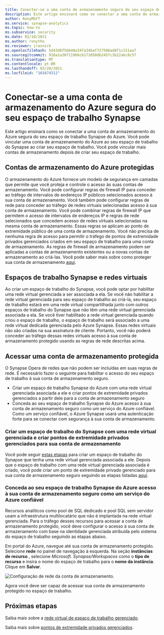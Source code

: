 ```yaml
---
title: Conectar-se a uma conta de armazenamento seguro do seu espaço de trabalho Synapse do Azure
description: Este artigo ensinará como se conectar a uma conta de armazenamento seguro de seu espaço de trabalho Synapse do Azure
author: RonyMSFT
ms.service: synapse-analytics
ms.topic: how-to
ms.subservice: security
ms.date: 02/10/2021
ms.author: ronytho
ms.reviewer: jrasnick
ms.openlocfilehash: 5d43d6f56b48a34fa34baf727508ad8f1c151aa7
ms.sourcegitcommit: 910a1a38711966cb171050db245fc3b22abc8c5f
ms.translationtype: MT
ms.contentlocale: pt-BR
ms.lasthandoff: 03/20/2021
ms.locfileid: "101674312"
---
```

# <a name="connect-to-a-secure-azure-storage-account-from-your-synapse-workspace"></a>Conectar-se a uma conta de armazenamento do Azure segura do seu espaço de trabalho Synapse

Este artigo ensinará como se conectar a uma conta de armazenamento do Azure segura do seu espaço de trabalho Synapse do Azure. Você pode vincular uma conta de armazenamento do Azure ao seu espaço de trabalho do Synapse ao criar seu espaço de trabalho. Você pode vincular mais contas de armazenamento depois de criar seu espaço de trabalho.


## <a name="secured-azure-storage-accounts"></a>Contas de armazenamento do Azure protegidas
O armazenamento do Azure fornece um modelo de segurança em camadas que permite que você proteja e controle o acesso às suas contas de armazenamento. Você pode configurar regras de firewall IP para conceder ao tráfego de intervalos de endereços IP públicos selecionados acesso à sua conta de armazenamento. Você também pode configurar regras de rede para conceder ao tráfego de redes virtuais selecionadas acesso à sua conta de armazenamento. Você pode combinar regras de firewall IP que permitem o acesso de intervalos de endereços IP e regras de rede selecionados que concedem acesso de redes virtuais selecionadas na mesma conta de armazenamento. Essas regras se aplicam ao ponto de extremidade público de uma conta de armazenamento. Você não precisa de nenhuma regra de acesso para permitir o tráfego de pontos de extremidade privados gerenciados criados em seu espaço de trabalho para uma conta de armazenamento. As regras de firewall de armazenamento podem ser aplicadas a contas de armazenamento existentes ou a novas contas de armazenamento ao criá-las. Você pode saber mais sobre como proteger sua conta de armazenamento [aqui](../../storage/common/storage-network-security.md).

## <a name="synapse-workspaces-and-virtual-networks"></a>Espaços de trabalho Synapse e redes virtuais
Ao criar um espaço de trabalho do Synapse, você pode optar por habilitar uma rede virtual gerenciada a ser associada a ela. Se você não habilitar a rede virtual gerenciada para seu espaço de trabalho ao criá-la, seu espaço de trabalho estará em uma rede virtual compartilhada junto com outros espaços de trabalho do Synapse que não têm uma rede virtual gerenciada associada a ela. Se você tiver habilitado a rede virtual gerenciada quando criou o espaço de trabalho, o espaço de trabalho será associado a uma rede virtual dedicada gerenciada pelo Azure Synapse. Essas redes virtuais não são criadas na sua assinatura de cliente. Portanto, você não poderá conceder ao tráfego dessas redes virtuais acesso à sua conta de armazenamento protegido usando as regras de rede descritas acima.  

## <a name="access-a-secured-storage-account"></a>Acessar uma conta de armazenamento protegida
O Synapse Opera de redes que não podem ser incluídas em suas regras de rede. É necessário fazer o seguinte para habilitar o acesso do seu espaço de trabalho à sua conta de armazenamento seguro.

* Criar um espaço de trabalho Synapse do Azure com uma rede virtual gerenciada associada a ele e criar pontos de extremidade privados gerenciados a partir dele para a conta de armazenamento seguro
* Conceda ao seu espaço de trabalho Synapse do Azure acesso à sua conta de armazenamento seguro como um serviço do Azure confiável. Como um serviço confiável, o Azure Synapse usará uma autenticação forte para se conectar com segurança à sua conta de armazenamento.   

### <a name="create-a-synapse-workspace-with-a-managed-virtual-network-and-create-managed-private-endpoints-to-your-storage-account"></a>Criar um espaço de trabalho do Synapse com uma rede virtual gerenciada e criar pontos de extremidade privados gerenciados para sua conta de armazenamento
Você pode seguir [estas etapas](./synapse-workspace-managed-vnet.md) para criar um espaço de trabalho do Synapse que tenha uma rede virtual gerenciada associada a ele. Depois que o espaço de trabalho com uma rede virtual gerenciada associada é criado, você pode criar um ponto de extremidade privado gerenciado para sua conta de armazenamento seguro seguindo as etapas listadas [aqui](./how-to-create-managed-private-endpoints.md). 

### <a name="grant-your-azure-synapse-workspace-access-to-your-secure-storage-account-as-a-trusted-azure-service"></a>Conceda ao seu espaço de trabalho Synapse do Azure acesso à sua conta de armazenamento seguro como um serviço do Azure confiável
Recursos analíticos como pool de SQL dedicado e pool SQL sem servidor usam a infraestrutura multilocatário que não é implantada na rede virtual gerenciada. Para o tráfego desses recursos para acessar a conta de armazenamento protegido, você deve configurar o acesso à sua conta de armazenamento com base na identidade gerenciada atribuída pelo sistema do espaço de trabalho seguindo as etapas abaixo.

Em portal do Azure, navegue até sua conta de armazenamento protegido. Selecione **rede** no painel de navegação à esquerda. Na seção **instâncias de recurso** , selecione *Microsoft. Synapse/Workspaces* como o **tipo de recurso** e insira o nome do espaço de trabalho para o **nome da instância**. Clique em **Salvar**.

![Configuração de rede da conta de armazenamento.](./media/connect-to-a-secure-storage-account/secured-storage-access.png)

Agora você deve ser capaz de acessar sua conta de armazenamento protegido no espaço de trabalho.


## <a name="next-steps"></a>Próximas etapas

Saiba mais sobre a [rede virtual de espaço de trabalho gerenciado](./synapse-workspace-managed-vnet.md).

Saiba mais sobre [pontos de extremidade privados gerenciados](./synapse-workspace-managed-private-endpoints.md).